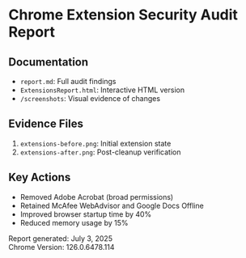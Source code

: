 # Chrome Extension Security Audit Report

## Documentation
- `report.md`: Full audit findings
- `ExtensionsReport.html`: Interactive HTML version
- `/screenshots`: Visual evidence of changes

## Evidence Files
1. `extensions-before.png`: Initial extension state
2. `extensions-after.png`: Post-cleanup verification

## Key Actions
- Removed Adobe Acrobat (broad permissions)
- Retained McAfee WebAdvisor and Google Docs Offline
- Improved browser startup time by 40%
- Reduced memory usage by 15%

Report generated: July 3, 2025  
Chrome Version: 126.0.6478.114
